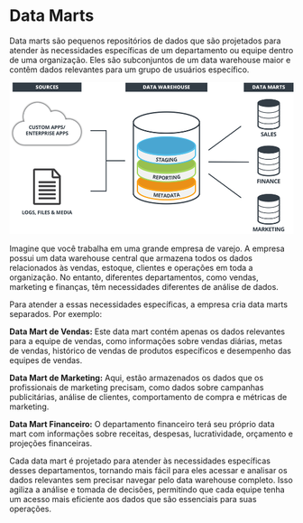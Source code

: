 # Data Marts

Data marts são pequenos repositórios de dados que são projetados para atender às necessidades específicas de um departamento ou equipe dentro de uma organização.
Eles são subconjuntos de um data warehouse maior e contêm dados relevantes para um grupo de usuários específico.

![Arquitetura Data Mart](../../images/arquitetura_data_mart.png 'Arquitetura Data Mart')

Imagine que você trabalha em uma grande empresa de varejo. A empresa possui um data warehouse central que armazena todos os dados relacionados às vendas,
estoque, clientes e operações em toda a organização. No entanto, diferentes departamentos, como vendas, marketing e finanças, têm necessidades diferentes de análise de dados.

Para atender a essas necessidades específicas, a empresa cria data marts separados. Por exemplo:

**Data Mart de Vendas:** Este data mart contém apenas os dados relevantes para a equipe de vendas, como informações sobre vendas diárias, metas de vendas,
histórico de vendas de produtos específicos e desempenho das equipes de vendas.

**Data Mart de Marketing:** Aqui, estão armazenados os dados que os profissionais de marketing precisam, como dados sobre campanhas publicitárias,
análise de clientes, comportamento de compra e métricas de marketing.

**Data Mart Financeiro:** O departamento financeiro terá seu próprio data mart com informações sobre receitas, despesas, lucratividade, orçamento
e projeções financeiras.

Cada data mart é projetado para atender às necessidades específicas desses departamentos, tornando mais fácil para eles acessar e analisar os dados
relevantes sem precisar navegar pelo data warehouse completo. Isso agiliza a análise e tomada de decisões, permitindo que cada equipe tenha um acesso mais eficiente aos dados que são essenciais para suas operações.
